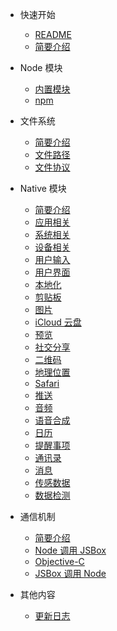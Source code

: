 - 快速开始
  - [README](README.md)
  - [简要介绍](quickstart/intro.md)

- Node 模块
  - [内置模块](node-modules/builtin.md)
  - [npm](node-modules/npm.md)

- 文件系统
  - [简要介绍](fs/intro.md)
  - [文件路径](fs/paths.md)
  - [文件协议](fs/protocol.md)

- Native 模块
  - [简要介绍](native-modules/intro.md)
  - [应用相关](native-modules/app.md)
  - [系统相关](native-modules/system.md)
  - [设备相关](native-modules/device.md)
  - [用户输入](native-modules/input.md)
  - [用户界面](native-modules/ui.md)
  - [本地化](native-modules/l10n.md)
  - [剪贴板](native-modules/clipboard.md)
  - [图片](native-modules/photo.md)
  - [iCloud 云盘](native-modules/drive.md)
  - [预览](native-modules/quicklook.md)
  - [社交分享](native-modules/share.md)
  - [二维码](native-modules/qrcode.md)
  - [地理位置](native-modules/location.md)
  - [Safari](native-modules/safari.md)
  - [推送](native-modules/push.md)
  - [音频](native-modules/audio.md)
  - [语音合成](native-modules/speech.md)
  - [日历](native-modules/calendar.md)
  - [提醒事项](native-modules/reminder.md)
  - [通讯录](native-modules/contact.md)
  - [消息](native-modules/message.md)
  - [传感数据](native-modules/motion.md)
  - [数据检测](native-modules/detector.md)

- 通信机制
  - [简要介绍](vm/intro.md)
  - [Node 调用 JSBox](vm/node-jsbox.md)
  - [Objective-C](vm/objc.md)
  - [JSBox 调用 Node](vm/jsbox-node.md)

- 其他内容
  - [更新日志](others/changelog.md)